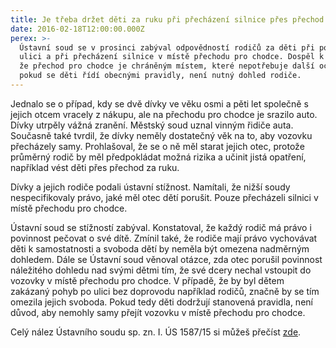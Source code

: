 ```yaml
---
title: Je třeba držet děti za ruku při přecházení silnice přes přechod pro chodce?
date: 2016-02-18T12:00:00.000Z
perex: >-
  Ústavní soud se v prosinci zabýval odpovědností rodičů za děti při pohybu na
  ulici a při přecházení silnice v místě přechodu pro chodce. Dospěl k závěru,
  že přechod pro chodce je chráněným místem, které nepotřebuje další ochrany a
  pokud se děti řídí obecnými pravidly, není nutný dohled rodiče.
---
```




Jednalo se o případ, kdy se dvě dívky ve věku osmi a pěti let společně s jejich otcem vracely z nákupu, ale na přechodu pro chodce je srazilo auto.  Dívky utrpěly vážná zranění. Městský soud uznal vinným řidiče auta. Současně také tvrdil, že dívky neměly dostatečný věk na to, aby vozovku přecházely samy. Prohlašoval, že se o ně měl starat jejich otec, protože průměrný rodič by měl předpokládat možná rizika a učinit jistá opatření, například vést děti přes přechod za ruku. 



Dívky a jejich rodiče podali ústavní stížnost. Namítali, že nižší soudy nespecifikovaly právo, jaké měl otec dětí porušit. Pouze přecházeli silnici v místě přechodu pro chodce. 



Ústavní soud se stížností zabýval. Konstatoval, že každý rodič má právo i povinnost pečovat o své dítě. Zmínil také, že rodiče mají právo vychovávat děti k samostatnosti a svoboda dětí by neměla být omezena nadměrným dohledem. Dále se Ústavní soud věnoval otázce, zda otec porušil povinnost náležitého dohledu nad svými dětmi tím, že své dcery nechal vstoupit do vozovky v místě přechodu pro chodce. V případě, že by byl dětem zakázaný pohyb po ulici bez doprovodu například rodičů, značně by se tím omezila jejich svoboda. Pokud tedy děti dodržují stanovená pravidla, není důvod, aby nemohly samy přejít vozovku v místě přechodu pro chodce. 



  Celý nález Ústavního soudu sp. zn. I. ÚS 1587/15 si můžeš přečíst [zde](http://www.usoud.cz/fileadmin/user_upload/Tiskova_mluvci/Publikovane_nalezy/2016/I._US_1587_15_an.pdf).


